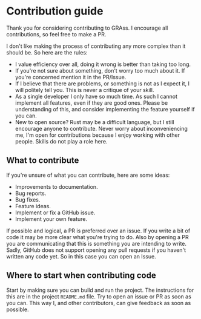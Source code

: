 # Contribution guide

Thank you for considering contributing to GRAss.
I encourage all contributions, so feel free to make a PR.

I don't like making the process of contributing any more complex than it should be.
So here are the rules:

- I value efficiency over all, doing it wrong is better than taking too long.
- If you're not sure about something, don't worry too much about it.
  If you're concerned mention it in the PR/Issue.
- If I believe that there are problems, or something is not as I expect it,
  I will politely tell you. This is never a critique of your skill.
- As a single developer I only have so much time.
  As such I cannot implement all features, even if they are good ones.
  Please be understanding of this, and consider implementing the feature yourself if you can.
- New to open source? Rust may be a difficult language,
  but I still encourage anyone to contribute.
  Never worry about inconveniencing me,
  I'm open for contributions because I enjoy working with other people.
  Skills do not play a role here.

## What to contribute

If you're unsure of what you can contribute, here are some ideas:

- Improvements to documentation.
- Bug reports.
- Bug fixes.
- Feature ideas.
- Implement or fix a GitHub issue.
- Implement your own feature.

If possible and logical, a PR is preferred over an issue.
If you write a bit of code it may be more clear what you're trying to do.
Also by opening a PR you are communicating that this is something you are intending to write.
Sadly, GitHub does not support opening any pull requests if you haven't written any code yet.
So in this case you can open an Issue.

## Where to start when contributing code

Start by making sure you can build and run the project.
The instructions for this are in the project `README.md` file.
Try to open an issue or PR as soon as you can.
This way I, and other contributors, can give feedback as soon as possible.

